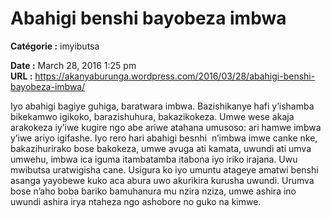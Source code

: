 # Abahigi benshi bayobeza imbwa

**Catégorie :** imyibutsa

**Date :** March 28, 2016 1:25 pm  
**URL :** https://akanyaburunga.wordpress.com/2016/03/28/abahigi-benshi-bayobeza-imbwa/

Iyo abahigi bagiye guhiga, baratwara imbwa. Bazishikanye hafi y’ishamba bikekamwo igikoko, barazishuhura, bakazikokeza. Umwe wese akaja arakokeza iy’iwe kugire ngo abe ariwe atahana umusoso: ari hamwe imbwa y’iwe ariyo igifashe. Iyo rero hari abahigi besnhi  n’imbwa imwe canke nke, bakazihurirako bose bakokeza, umwe avuga ati kamata, uwundi ati umva umwehu, imbwa ica iguma itambatamba itabona iyo iriko irajana.
Uwu mwibutsa uratwigisha cane. Usigura ko iyo umuntu atageye amatwi benshi asanga yayobewe kuko aca abura uwo akurikira kurusha uwundi. Urumva bose n’aho boba bariko bamuhanura mu nzira nziza, umwe ashira ino uwundi ashira irya ntaheza ngo ashobore no guko na kimwe.
